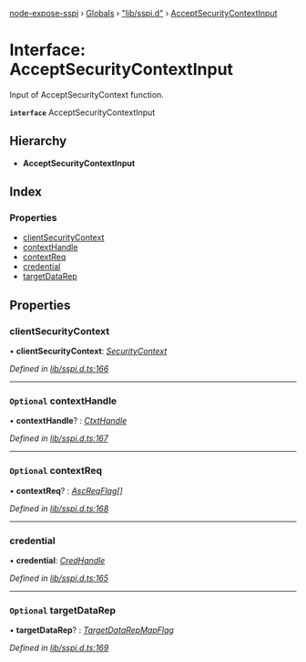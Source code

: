 [node-expose-sspi](../README.md) › [Globals](../globals.md) › ["lib/sspi.d"](../modules/_lib_sspi_d_.md) › [AcceptSecurityContextInput](_lib_sspi_d_.acceptsecuritycontextinput.md)

# Interface: AcceptSecurityContextInput

Input of AcceptSecurityContext function.

**`interface`** AcceptSecurityContextInput

## Hierarchy

* **AcceptSecurityContextInput**

## Index

### Properties

* [clientSecurityContext](_lib_sspi_d_.acceptsecuritycontextinput.md#clientsecuritycontext)
* [contextHandle](_lib_sspi_d_.acceptsecuritycontextinput.md#optional-contexthandle)
* [contextReq](_lib_sspi_d_.acceptsecuritycontextinput.md#optional-contextreq)
* [credential](_lib_sspi_d_.acceptsecuritycontextinput.md#credential)
* [targetDataRep](_lib_sspi_d_.acceptsecuritycontextinput.md#optional-targetdatarep)

## Properties

###  clientSecurityContext

• **clientSecurityContext**: *[SecurityContext](_lib_sspi_d_.securitycontext.md)*

*Defined in [lib/sspi.d.ts:166](https://github.com/jlguenego/node-expose-sspi/blob/133c769/lib/sspi.d.ts#L166)*

___

### `Optional` contextHandle

• **contextHandle**? : *[CtxtHandle](_lib_sspi_d_.ctxthandle.md)*

*Defined in [lib/sspi.d.ts:167](https://github.com/jlguenego/node-expose-sspi/blob/133c769/lib/sspi.d.ts#L167)*

___

### `Optional` contextReq

• **contextReq**? : *[AscReqFlag](../modules/_lib_flags_index_d_.md#ascreqflag)[]*

*Defined in [lib/sspi.d.ts:168](https://github.com/jlguenego/node-expose-sspi/blob/133c769/lib/sspi.d.ts#L168)*

___

###  credential

• **credential**: *[CredHandle](_lib_sspi_d_.credhandle.md)*

*Defined in [lib/sspi.d.ts:165](https://github.com/jlguenego/node-expose-sspi/blob/133c769/lib/sspi.d.ts#L165)*

___

### `Optional` targetDataRep

• **targetDataRep**? : *[TargetDataRepMapFlag](../modules/_lib_flags_index_d_.md#targetdatarepmapflag)*

*Defined in [lib/sspi.d.ts:169](https://github.com/jlguenego/node-expose-sspi/blob/133c769/lib/sspi.d.ts#L169)*

